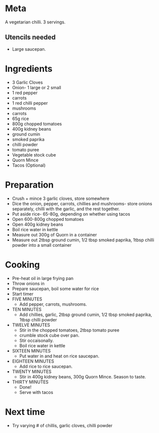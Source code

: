 Meta
====

A vegetarian chilli. 3 servings.

Utencils needed
---------------

* Large saucepan.

Ingredients
===========
 * 3 Garlic Cloves
 * Onion- 1 large or 2 small
 * 1 red pepper
 * carrots
 * 1 red chilli pepper 
 * mushrooms
 * carrots
 * 65g rice
 * 800g chopped tomatoes
 * 400g kidney beans
 * ground cumin
 * smoked paprika
 * chilli powder
 * tomato puree
 * Vegetable stock cube
 * Quorn Mince
 * Tacos (Optional)

Preparation
===========

 * Crush + mince 3 garlic cloves, store somewhere
 * Dice the onion, pepper, carrots, chillies and mushrooms- store onions separately, chilli with the garlic, and the rest together.
 * Put aside rice- 65-80g, depending on whether using tacos
 * Open 600-800g chopped tomatoes
 * Open 400g kidney beans
 * Boil rice water in kettle
 * Measure out 300g of Quorn in a container
 * Measure out 2tbsp ground cumin, 1/2 tbsp smoked paprika, 1tbsp chilli powder into a small container

Cooking
=======

 * Pre-heat oil in large frying pan
 * Throw onions in
 * Prepare saucepan, boil some water for rice
 * Start timer
 * FIVE MINUTES
   * Add pepper, carrots, mushrooms. 
 * TEN MINUTES
   * Add chillies, garlic, 2tbsp ground cumin, 1/2 tbsp smoked paprika, 1tbsp chilli powder
 * TWELVE MINUTES 
   * Stir in the chopped tomatoes, 2tbsp tomato puree 
   * crumble stock cube over pan. 
   * Stir occaisonally.
   * Boil rice water in kettle
 * SIXTEEN MINUTES
   * Put water in and heat on rice saucepan.
 * EIGHTEEN MINUTES
   * Add rice to rice saucepan.
 * TWENTY MINUTES 
   * Stir in 400g kidney beans, 300g Quorn Mince. Season to taste.
 * THIRTY MINUTES
   * Done!
   * Serve with tacos

Next time
=========

 * Try varying # of chillis, garlic cloves, chilli powder